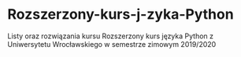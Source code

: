 # Rozszerzony-kurs-j-zyka-Python
Listy oraz rozwiązania kursu Rozszerzony kurs języka Python z Uniwersytetu Wrocławskiego w semestrze zimowym 2019/2020
